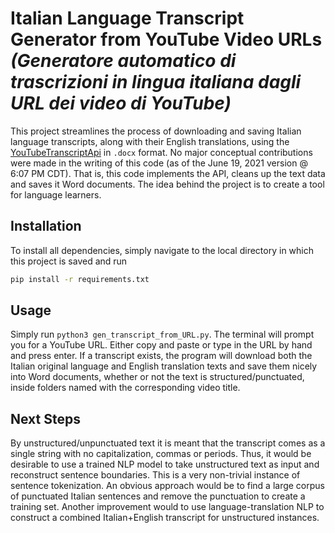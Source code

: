 # Italian Language Transcript Generator from YouTube Video URLs *(Generatore automatico di trascrizioni in lingua italiana dagli URL dei video di YouTube)*

This project streamlines the process of downloading and saving Italian language transcripts, along with their English translations, using the [YouTubeTranscriptApi](https://pypi.org/project/youtube-transcript-api/) in `.docx` format. No major conceptual contributions were made in the writing of this code (as of the June 19, 2021 version @ 6:07 PM CDT). That is, this code implements the API, cleans up the text data and saves it Word documents. The idea behind the project is to create a tool for language learners. 

## Installation

To install all dependencies, simply navigate to the local directory in which this project is saved and run

```bash
pip install -r requirements.txt
```

## Usage

Simply run `python3 gen_transcript_from_URL.py`. The terminal will prompt you for a YouTube URL. Either copy and paste or type in the URL by hand and press enter. If a transcript exists, the program will download both the Italian original language and English translation texts and save them nicely into Word documents, whether or not the text is structured/punctuated, inside folders named with the corresponding video title.

## Next Steps
By unstructured/unpunctuated text it is meant that the transcript comes as a single string with no capitalization, commas or periods. Thus, it would be desirable to use a trained NLP model to take unstructured text as input and reconstruct sentence boundaries. This is a very non-trivial instance of sentence tokenization. An obvious approach would be to find a large corpus of punctuated Italian sentences and remove the punctuation to create a training set. Another improvement would to use language-translation NLP to construct a combined Italian+English transcript for unstructured instances. 
